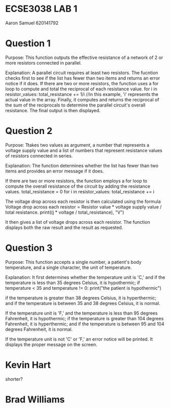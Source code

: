 # ECSE3038 LAB 1
Aaron Samuel 
620141792

# Question 1
Purpose:
This function outputs the effective resistance of a network of 2 or more resistors connected in parallel.

Explanation:
A parallel circuit requires at least two resistors. The fucntion checks first to see if the list has fewer than two items and returns an error notice if it does. 
If there are two or more resistors, the function uses a for loop to compute and total the reciprocal of each resistance value. 
for i in resistor_values:
            total_resistance += 1/i
//in this example, 'i' represents the actual value in the array.
Finally, it computes and returns the reciprocal of the sum of the reciprocals to determine the parallel circuit's overall resistance.
The final output is then displayed.

# Question 2
Purpose:
Ttakes two values as argument, a number that represents a voltage supply value and a list of numbers that represent resistance values of resistors connected in series.


Explanation:
The function determines whether the list has fewer than two items and provides an error message if it does.

If there are two or more resistors, the function employs a for loop to compute the overall resistance of the circuit by adding the resistance values. 
total_resistance = 0
        for i in resistor_values:
            total_resistance += i

The voltage drop across each resistor is then calculated using the formula Voltage drop across each resistor = Resistor value * voltage supply value / total resistance. 
print((j * voltage / total_resistance), "V")

It then gives a list of voltage drops across each resistor.
The function displays both the raw result and the result as requested.

# Question 3
Purpose:
This function accepts a single number, a patient's body temperature, and a single character, the unit of temperature.

Explanation:
It first determines whether the temperature unit is 'C,' and if the temperature is less than 35 degrees Celsius, it is hypothermic; 
if temperature < 35 and temperature != 0:
            print("the patient is hypothermic")

if the temperature is greater than 38 degrees Celsius, it is hyperthermic; and if the temperature is between 35 and 38 degrees Celsius, it is normal. 

If the temperature unit is 'F,' and the temperature is less than 95 degrees Fahrenheit, it is hypothermic; if the temperature is greater than 104 degrees Fahrenheit, it is hyperthermic; and if the temperature is between 95 and 104 degrees Fahrenheit, it is normal. 

If the temperature unit is not 'C' or 'F,' an error notice will be printed. 
It displays the proper message on the screen.


# Kevin Hart 
shorter?
# Brad Williams 
